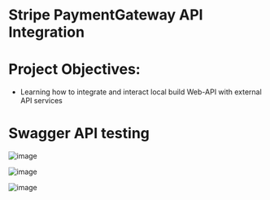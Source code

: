 # Stripe PaymentGateway API Integration 

# Project Objectives:
 - Learning how to integrate and interact local build Web-API with external API services

# Swagger API testing 

![image](https://github.com/kahano/StripePayment_Integration_WebAPI/assets/48335933/6d911ac6-b030-4704-a22d-1cbcdb37a814)

![image](https://github.com/kahano/StripePayment_Integration_WebAPI/assets/48335933/426048a9-1805-44d2-8e02-4a3b05823a00)

![image](https://github.com/kahano/StripePayment_Integration_WebAPI/assets/48335933/437977b1-87fb-484a-b3a0-0c3c46898955)





